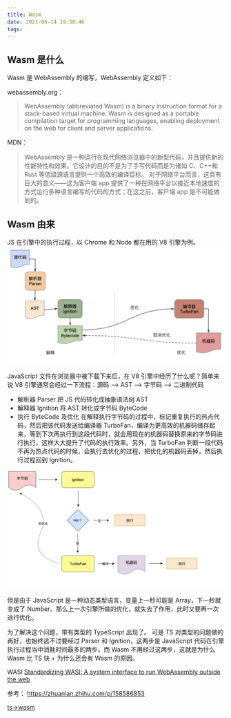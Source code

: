 ```yaml
---
title: Wasm
date: 2021-06-14 19:38:46
tags:
---
```


## Wasm 是什么

Wasm 是 WebAssembly 的缩写，WebAssembly 定义如下：

webassembly.org：

> WebAssembly (abbreviated Wasm) is a binary instruction format for a stack-based virtual machine. Wasm is designed as a portable compilation target for programming languages, enabling deployment on the web for client and server applications.

MDN：

> WebAssembly 是一种运行在现代网络浏览器中的新型代码，并且提供新的性能特性和效果。它设计的目的不是为了手写代码而是为诸如 C、C++和 Rust 等低级源语言提供一个高效的编译目标。
> 对于网络平台而言，这具有巨大的意义——这为客户端 app 提供了一种在网络平台以接近本地速度的方式运行多种语言编写的代码的方式；在这之前，客户端 app 是不可能做到的。

## Wasm 由来

JS 在引擎中的执行过程，以 Chrome 和 Node 都在用的 V8 引擎为例。
![v8-js](/images/wasm/v8-js.png)

JavaScript 文件在浏览器中被下载下来后，在 V8 引擎中经历了什么呢？简单来说 V8 引擎通常会经过一下流程：源码 --> AST --> 字节码 --> 二进制代码

- 解析器 Parser 把 JS 代码转化成抽象语法树 AST
- 解释器 Ignition 将 AST 转化成字节码 ByteCode
- 执行 ByteCode 及优化
  在解释执行字节码的过程中，标记重复执行的热点代码，然后把该代码发送给编译器 TurboFan，编译为更高效的机器码储存起来，等到下次再执行到这段代码时，就会用现在的机器码替换原来的字节码进行执行，这样大大提升了代码的执行效率。另外，当 TurboFan 判断一段代码不再为热点代码的时候，会执行去优化的过程，把优化的机器码丢掉，然后执行过程回到 Ignition。

![optimization](/images/wasm/optimization.png)

但是由于 JavaScript 是一种动态类型语言，变量上一秒可能是 Array，下一秒就变成了 Number。那么上一次引擎所做的优化，就失去了作用，此时又要再一次进行优化。

为了解决这个问题，带有类型的 TypeScript 出现了。
可是 TS 对类型的问题做的再好，也始终逃不过要经过 Parser 和 Ignition，这两步是 JavaScript 代码在引擎执行过程当中消耗时间最多的两步。而 Wasm 不用经过这两步，这就是为什么 Wasm 比 TS 快 + 为什么还会有 Wasm 的原因。

WASI
[Standardizing WASI: A system interface to run WebAssembly outside the web](https://hacks.mozilla.org/2019/03/standardizing-wasi-a-webassembly-system-interface/)

参考：
https://zhuanlan.zhihu.com/p/158586853

[ts->wasm](https://hacks.mozilla.org/2019/03/standardizing-wasi-a-webassembly-system-interface/)

